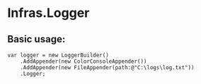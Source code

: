# Infras.Logger

## Basic usage:
```
var logger = new LoggerBuilder()
	.AddAppender(new ColorConsoleAppender())
	.AddAppender(new FileAppender(path:@"C:\logs\log.txt"))
	.Logger;
```